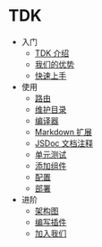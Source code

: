 # TDK
- 入门
  - [TDK 介绍](introduction.md)
  - [我们的优势](features.md)
  - [快速上手](getting-started.md)
- 使用
  - [路由](router.md)
  - [维护目录](page-index.md)
  - [编译器](compilers.md)
  - [Markdown 扩展](markdown-extension.md)
  - [JSDoc 文档注释](jsdoc.md)
  - [单元测试](unittest.md)
  - [添加组件](add-component.md)
  - [配置](configuration.md)
  - [部署](deploy.md)
- 进阶
  - [架构图](architecture.md)
  - [编写插件](writing-a-plugin.md)
  - [加入我们](join.md)